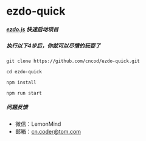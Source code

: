 # ezdo-quick

##### [ezdo.js](https://github.com/cncod/ezdo.js) 快速启动项目



##### 执行以下4步后，你就可以尽情的玩耍了

```
git clone https://github.com/cncod/ezdo-quick.git
```

```
cd ezdo-quick
```

```
npm install
```

```
npm run start
```

##### 问题反馈

- 微信：LemonMind
- 邮箱：cn.coder@tom.com